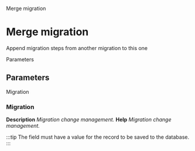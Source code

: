 
Merge migration
# Merge migration


Append migration steps from another migration to this one

Parameters
## Parameters


Migration
### Migration

**Description**
 *Migration change management.*
**Help**
 *Migration change management.*

:::tip
The field must have a value for the record to be saved to the database.
:::